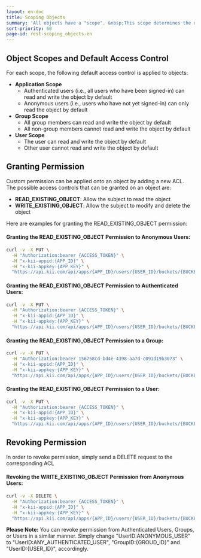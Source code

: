```yaml
---
layout: en-doc
title: Scoping Objects
summary: 'All objects have a "scope". &nbsp;This scope determines the default access control applied to the object upon its creation.&nbsp;For example, an object created in an "Application Scope" bucket will have "Application Scope".'
sort-priority: 60
page-id: rest-scoping_objects-en
---
```

## Object Scopes and Default Access Control

For each scope, the following default access control is applied to objects:

* **Application Scope**
    * Authenticated users (i.e., all users who have been signed-in) can read and write the object by default
    * Anonymous users (i.e., users who have not yet signed-in) can only read the object by default
* **Group Scope**
    * All group members can read and write the object by default
    * All non-group members cannot read and write the object by default
* **User Scope**
    * The user can read and write the object by default
    * Other user cannot read and write the object by default

## Granting Permission

Custom permission can be applied onto an object by adding a new ACL.  The possible access controls that can be granted on an object are:

* **READ\_EXISTING\_OBJECT**: Allow the subject to read the object
* **WRITE\_EXISTING\_OBJECT**: Allow the subject to modify and delete the object

Here are examples for granting the READ\_EXISTING\_OBJECT permission:

#### Granting the READ\_EXISTING\_OBJECT Permission to Anonymous Users:

```sh
curl -v -X PUT \
  -H "Authorization:bearer {ACCESS_TOKEN}" \
  -H "x-kii-appid:{APP_ID}" \
  -H "x-kii-appkey:{APP_KEY}" \
  "https://api.kii.com/api/apps/{APP_ID}/users/{USER_ID}/buckets/{BUCKET_NAME}/objects/{OBJECT_ID}/acl/READ_EXISTING_OBJECT/UserID:ANONYMOUS_USER"
```

#### Granting the READ\_EXISTING\_OBJECT Permission to Authenticated Users:

```sh
curl -v -X PUT \
  -H "Authorization:bearer {ACCESS_TOKEN}" \
  -H "x-kii-appid:{APP_ID}" \
  -H "x-kii-appkey:{APP_KEY}" \
  "https://api.kii.com/api/apps/{APP_ID}/users/{USER_ID}/buckets/{BUCKET_NAME}/objects/{OBJECT_ID}/acl/READ_EXISTING_OBJECT/UserID:ANY_AUTHENTICATED_USER"
```

#### Granting the READ\_EXISTING\_OBJECT Permission to a Group:

```sh
curl -v -X PUT \
  -H "Authorization:bearer 156758cd-bd4e-4398-aa7d-c091d19b3073" \
  -H "x-kii-appid:{APP_ID}" \
  -H "x-kii-appkey:{APP_KEY}" \
  "https://api.kii.com/api/apps/{APP_ID}/users/{USER_ID}/buckets/{BUCKET_NAME}/objects/{OBJECT_ID}/acl/READ_EXISTING_OBJECT/GroupID:{GROUP_ID}"
```

#### Granting the READ\_EXISTING\_OBJECT Permission to a User:

```sh
curl -v -X PUT \
  -H "Authorization:bearer {ACCESS_TOKEN}" \
  -H "x-kii-appid:{APP_ID}" \
  -H "x-kii-appkey:{APP_KEY}" \
  "https://api.kii.com/api/apps/{APP_ID}/users/{USER_ID}/buckets/{BUCKET_NAME}/objects/{OBJECT_ID}/acl/READ_EXISTING_OBJECT/UserID:{USER_ID}"
```

## Revoking Permission

In order to revoke permission, simply send a DELETE request to the corresponding ACL

#### Revoking the WRITE\_EXISTING\_OBJECT Permission from Anonymous Users:

```sh
curl -v -X DELETE \
  -H "Authorization:bearer {ACCESS_TOKEN}" \
  -H "x-kii-appid:{APP_ID}" \
  -H "x-kii-appkey:{APP_KEY}" \
  "https://api.kii.com/api/apps/{APP_ID}/users/{USER_ID}/buckets/{BUCKET_NAME}/objects/{OBJECT_ID}/acl/WRITE_EXISTING_OBJECT/UserID:ANONYMOUS_USER"
```

**Please Note:** You can revoke permission from Authenticated Users, Groups, or Users in a similar manner. Simply change "UserID:ANONYMOUS\_USER" to "UserID:ANY\_AUTHENTICATED\_USER", "GroupID:{GROUD\_ID}" and "UserID:{USER\_ID}", accordingly.
